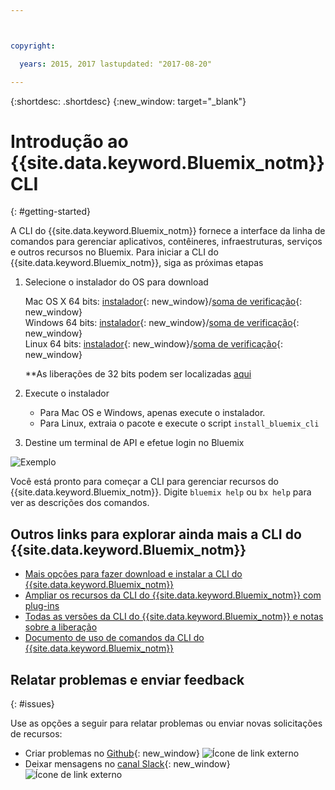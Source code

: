 ```yaml
---



copyright:

  years: 2015, 2017 lastupdated: "2017-08-20"

---
```



{:shortdesc: .shortdesc}
{:new_window: target="_blank"}


# Introdução ao {{site.data.keyword.Bluemix_notm}} CLI
{: #getting-started}

A CLI do {{site.data.keyword.Bluemix_notm}} fornece a interface da linha de comandos para gerenciar aplicativos, contêineres, infraestruturas, serviços e outros recursos no Bluemix. Para iniciar a CLI do {{site.data.keyword.Bluemix_notm}}, siga as próximas etapas

1. Selecione o instalador do OS para download
   
   Mac OS X 64 bits: [instalador](https://clis.ng.bluemix.net/download/bluemix-cli/latest/osx){: new_window}/[soma de verificação](https://clis.ng.bluemix.net/download/bluemix-cli/latest/osx/checksum){: new_window} <br>
   Windows 64 bits: [instalador](https://clis.ng.bluemix.net/download/bluemix-cli/latest/win64){: new_window}/[soma de verificação](https://clis.ng.bluemix.net/download/bluemix-cli/latest/win64/checksum){: new_window} <br>
   Linux 64 bits: [instalador](https://clis.ng.bluemix.net/download/bluemix-cli/latest/linux64){: new_window}/[soma de verificação](https://clis.ng.bluemix.net/download/bluemix-cli/latest/linux64/checksum){: new_window} <br>
  
   **As liberações de 32 bits podem ser localizadas [aqui](all_versions.html)

1. Execute o instalador
   * Para Mac OS e Windows, apenas execute o instalador.
   * Para Linux, extraia o pacote e execute o script `install_bluemix_cli`

1. Destine um terminal de API e efetue login no Bluemix

  ![Exemplo](example.gif)


Você está pronto para começar a CLI para gerenciar recursos do {{site.data.keyword.Bluemix_notm}}. Digite `bluemix help` ou `bx help` para ver as descrições dos comandos. 

## Outros links para explorar ainda mais a CLI do {{site.data.keyword.Bluemix_notm}}

* [Mais opções para fazer download e instalar a CLI do {{site.data.keyword.Bluemix_notm}}](download_cli.html)
* [Ampliar os recursos da CLI do {{site.data.keyword.Bluemix_notm}} com plug-ins](extend_cli.html)
* [Todas as versões da CLI do {{site.data.keyword.Bluemix_notm}} e notas sobre a liberação](all_versions.html)
* [Documento de uso de comandos da CLI do {{site.data.keyword.Bluemix_notm}}](bx_cli.html)


## Relatar problemas e enviar feedback
{: #issues}

Use as opções a seguir para relatar problemas ou enviar novas solicitações de recursos:
 * Criar problemas no [Github](https://github.com/IBM-Bluemix/bluemix-cli-release/issues){: new_window} ![Ícone de link externo](../../../icons/launch-glyph.svg)
 * Deixar mensagens no [canal Slack](https://dwopen.slack.com/messages/bluemix-cli/){: new_window} ![Ícone de link externo](../../../icons/launch-glyph.svg)



